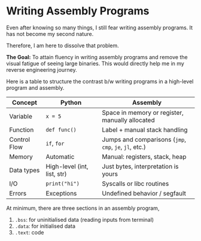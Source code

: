 # Writing Assembly Programs

Even after knowing so many things, I still fear writing assembly programs. It has not become my second nature.

Therefore, I am here to dissolve that problem.

**The Goal:** To attain fluency in writing assembly programs and remove the visual fatigue of seeing large binaries. This would directly help me in my reverse engineering journey.

Here is a table to structure the contrast b/w writing programs in a high-level program and assembly.

| Concept      | Python                      | Assembly                                               |
| ------------ | --------------------------- | ------------------------------------------------------ |
| Variable     | `x = 5`                     | Space in memory or register, manually allocated        |
| Function     | `def func()`                | Label + manual stack handling                          |
| Control Flow | `if`, `for`                 | Jumps and comparisons (`jmp`, `cmp`, `je`, `jl`, etc.) |
| Memory       | Automatic                   | Manual: registers, stack, heap                         |
| Data types   | High-level (int, list, str) | Just bytes, interpretation is yours                    |
| I/O          | `print("hi")`               | Syscalls or libc routines                              |
| Errors       | Exceptions                  | Undefined behavior / segfault                          |

At minimum, there are three sections in an assembly program,
  1. `.bss`: for uninitialised data (reading inputs from terminal)
  2. `.data`: for initialised data
  3. `.text`: code

